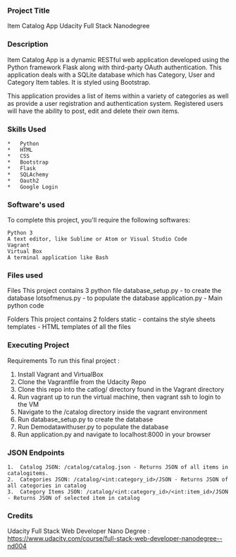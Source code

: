 
### Project Title
Item Catalog App
Udacity Full Stack Nanodegree

### Description
Item Catalog App is a dynamic RESTful web application developed using the Python framework Flask along with third-party OAuth authentication. This application deals with a SQLite database which has Category, User and Category Item tables. It is styled using Bootstrap.

This application provides a list of items within a variety of categories as well as provide a user registration and authentication system. Registered users will have the ability to post, edit and delete their own items.

### Skills Used
    *   Python
    *   HTML
    *   CSS
    *   Bootstrap
    *   Flask
    *   SQLAchemy
    *   Oauth2
    *   Google Login

### Software's used
To complete this project, you'll require the following softwares:

    Python 3
    A text editor, like Sublime or Atom or Visual Studio Code
    Vagrant
    Virtual Box 
    A terminal application like Bash


### Files used
Files
This project contains 3 python file
    database_setup.py    -  to create the database
    lotsofmenus.py       -  to populate the database
    application.py       -  Main python code 

Folders
This project contains 2 folders
    static            - contains the style sheets
    templates         - HTML templates of all the files

    
### Executing Project
Requirements
To run this final project : 

   1.  Install Vagrant and VirtualBox
   2.  Clone the Vagrantfile from the Udacity Repo
   3.  Clone this repo into the catlog/ directory found in the Vagrant directory
   4.  Run vagrant up to run the virtual machine, then vagrant ssh to login to the VM
   5.  Navigate to the /catalog directory inside the vagrant environment
   6.  Run database_setup.py to create the database
   3.  Run Demodatawithuser.py to populate the database
   4.  Run application.py and navigate to localhost:8000 in your browser

### JSON Endpoints
    
    1.  Catalog JSON: /catalog/catalog.json - Returns JSON of all items in catalogitems.
    2.  Categories JSON: /catalog/<int:category_id>/JSON - Returns JSON of all categories in catalog
    3.  Category Items JSON: /catalog/<int:category_id>/<int:item_id>/JSON - Returns JSON of selected item in catalog



### Credits
Udacity Full Stack Web Developer Nano Degree :
https://www.udacity.com/course/full-stack-web-developer-nanodegree--nd004

